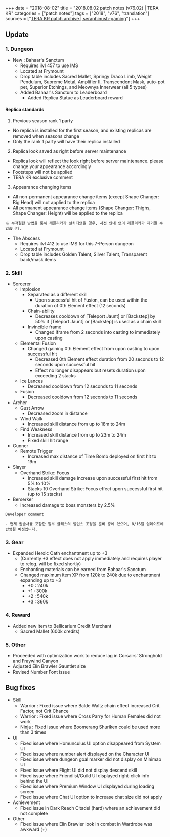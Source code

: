 +++
date = "2018-08-02"
title = "2018.08.02 patch notes (v76.02) | TERA KR"
categories = ["patch notes"]
tags = ["2018", "v76", "translation"]
sources = ["[TERA KR patch archive | seraphinush-gaming](/ko/patch/2018/v76-02)"]
+++

## Update

### **1.** Dungeon
- New : Bahaar's Sanctum
  - Requires ilvl 457 to use IMS
  - Located at Frymount
  - Drop table includes Sacred Mallet, Springy Draco Limb, Weight Pendulum, Supreme Metal, Amplifier II, Transcendent Mask, auto-pot pet, Superior Etchings, and Meownya Innerwear (all 5 types)
  - Added Bahaar's Sanctum to Leaderboard
    - Added Replica Statue as Leaderboard reward


#### Replica standards
1. Previous season rank 1 party
  - No replica is installed for the first season, and existing replicas are removed when seasons change
  - Only the rank 1 party will have their replica installed
2. Replica look saved as right before server maintenance
  - Replica look will reflect the look right before server maintenance. please change your appearance accordingly
  - Footsteps will not be applied
  - TERA KR exclusive comment
3. Appearance changing items
  - All non-permanent appearance change items (except Shape Changer: Big Head) will not applied to the replica
  - All permanent appearance change items (Shape Changer: Thighs, Shape Changer: Height) will be applied to the replica

```
※ 부적절한 방법을 통해 레플리카가 설치되었을 경우, 사전 안내 없이 레플리카가 제거될 수 있습니다.
```

- The Abscess
  - Requires ilvl 412 to use IMS for this 7-Person dungeon
  - Located at Frymount
  - Drop table includes Golden Talent, Silver Talent, Transparent back/mask items

### **2.** Skill
- Sorcerer
  - Implosion
    - Separated as a different skill
      - Upon successful hit of Fusion, can be used within the duration of 0th Element effect (12 seconds)  
    - Chain-ability
      - Decreases cooldown of  [Teleport Jaunt] or [Backstep] by 50% if [Teleport Jaunt] or [Backstep] is used as a chain skill
    - Invincible frame
      - Changed iframe from 2 seconds into casting to immediately upon casting
  - Elemental Fusion
    - Changed gaining 0th Element effect from upon casting to upon successful hit
      - Decreased 0th Element effect duration from 20 seconds to 12 seconds upon successful hit
      - Effect no longer disappears but resets duration upon exceeding 2 stacks
  - Ice Lances
    - Decreased cooldown from 12 seconds to 11 seconds
  - Fusion
    - Decreased cooldown from 12 seconds to 11 seconds
- Archer
  - Gust Arrow
    - Decreased zoom in distance
  - Wind Walk
    - Increased skill distance from up to 18m to 24m
  - Find Weakness
    - Increased skill distance from up to 23m to 24m
    - Fixed skill hit range
- Gunner
  - Remote Trigger
    - Increased max distance of Time Bomb deployed on first hit to 19m
- Slayer
  - Overhand Strike: Focus
    - Increased skill damage increase upon successful first hit from 5% to 10%
    - Stacks 10 Overhand Strike: Focus effect upon successful first hit (up to 15 stacks)
- Berserker
  - Increased damage to boss monsters by 2.5%

```
Developer comment

- 현재 권술사를 포함한 일부 클래스의 밸런스 조정을 준비 중에 있으며, 8/16일 업데이트에 반영될 예정입니다.
```

### **3.** Gear
- Expanded Heroic Oath enchantment up to +3
  - (Currently +3 effect does not apply immediately and requires player to relog. will be fixed shortly)
  - Enchanting materials can be earned from Bahaar's Sanctum
  - Changed maximum item XP from 120k to 240k due to enchantment expanding up to +3
    - +0 : 240k
    - +1 : 300k
    - +2 : 540k
    - +3 : 360k

### **4.** Reward
- Added new item to Bellicarium Credit Merchant
  - Sacred Mallet (600k credits)

### **5.** Other
- Proceeded with optimization work to reduce lag in Corsairs' Stronghold and Fraywind Canyon
- Adjusted Elin Brawler Gauntlet size
- Revised Number Font issue

## Bug fixes

- Skill
  - Warrior : Fixed issue where Balde Waltz chain effect increased Crit Factor, not Crit Chance
  - Warrior : Fixed issue where Cross Parry for Human Females did not work
  - Ninja : Fixed issue where Boomerang Shuriken could be used more than 3 times
- UI
  - Fixed issue where Homunculus UI option disappeared from System UI
  - Fixed issue where number alert displayed on the Character UI
  - Fixed issue where dungeon goal marker did not display on Minimap UI
  - Fixed issue where Flight UI did not display descend skill
  - Fixed issue where Friendlist/Guild UI displayed right-click info behind the UI
  - Fixed issue where Premium Window UI displayed during loading screen
  - Fixed issue where Chat UI option to increase chat size did not apply
- Achievement
  - Fixed issue in Dark Reach Citadel (hard) where an achievement did not complete
- Other
  - Fixed issue where Elin Brawler look in combat in Wardrobe was awkward (+)
